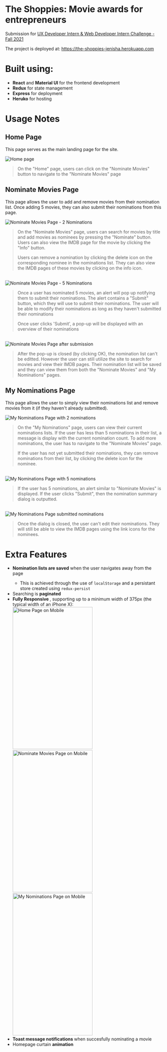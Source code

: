 <h1> The Shoppies: Movie awards for entrepreneurs </h1>

Submission for <a href="https://docs.google.com/document/d/1SdR9rQpocsH5rPTOcxr9noqHRld5NJlylKO9Hf94U8U/edit#heading=h.31w9woubunro"> UX Developer Intern & Web Developer Intern Challenge - Fall 2021 </a>

The project is deployed at: https://the-shoppies-jenisha.herokuapp.com

<h1> Built using: </h1>
<ul>
 <li><b>React</b> and <b>Material UI</b> for the frontend development</li>
 <li><b>Redux</b> for state management</li>
 <li><b>Express</b> for deployment </b> </li>
 <li><b>Heruko</b> for hosting </li>
</ul>

<h1> Usage Notes </h1>

<h2> Home Page </h2>
<p>This page serves as the main landing page for the site.</p>
<img src="/docs/images/homepage.JPG" alt="Home page">

> On the "Home" page, users can click on the "Nominate Movies" button to navigate to the "Nominate Movies" page 

<h2> Nominate Movies Page </h2>
<p>This page allows the user to add and remove movies from their nomination list. Once adding 5 movies, they can also submit their nominations from this page.</p>
<img src="/docs/images/nominateMovies.JPG" alt="Nominate Movies Page - 2 Nominations">

> On the "Nominate Movies" page, users can search for movies by title and add movies as nominees by pressing the "Nominate" button. Users can also view the IMDB page for the movie by clicking the "Info" button. 
> 
> Users can remove a nomination by clicking the delete icon on the corresponding nominee in the nominations list. They can also view the IMDB pages of these movies by clicking on the info icon.
> 
<br/>

<img src="/docs/images/nominateMovies5Nominations.JPG" alt="Nominate Movies Page - 5 Nominations">

> Once a user has nominated 5 movies, an alert will pop up notifying them to submit their nominations. The alert contains a "Submit" button, which they will use to submit their nominations. The user will be able to modify their nominations as long as they haven't submitted their nominations
>
> Once user clicks 'Submit', a pop-up will be displayed with an overview of their nominations

<br/>
<img src="/docs/images/nominateMoviesSubmitted.JPG" alt="Nominate Movies Page after submission">

> After the pop-up is closed (by clicking OK), the nomination list can't be editted. However the user can still utilize the site to search for movies and view their IMDB pages. Their nomination list will be saved and they can view them from both the "Nominate Movies" and "My Nominations" pages.

<h2>My Nominations Page</h2>
<p>This page allows the user to simply view their nominations list and remove movies from it (if they haven't already submitted).</p>

<img src="/docs/images/myNominations.JPG" alt="My Nominations Page with 2 nominations">

> On the "My Nominations" page, users can view their current nominations lists. If the user has less than 5 nominations in their list, a message is display with the current nomination count. To add more nominations, the user has to navigate to the "Nominate Movies" page. 
> 
> If the user has not yet submitted their nominations, they can remove nominations from their list, by clicking the delete icon for the nominee.

<br/>
<img src="/docs/images/myNominations5Nominations.JPG" alt="My Nominations Page with 5 nominations">

> If the user has 5 nominations, an alert similar to "Nominate Movies" is displayed. If the user clicks "Submit", then the nomination summary dialog is outputted. 

<br/>
<img src="/docs/images/myNominationsSubmitted.JPG" alt="My Nominations Page submitted nominations">

> Once the dialog is closed, the user can't edit their nominations. They will still be able to view the IMDB pages using the link icons for the nominees.

<h1> Extra Features </h1>
<ul> 
  <li><b>Nomination lists are saved</b> when the user navigates away from the page</li>
      <ul>
       <li>This is achieved through the use of <code>localStorage</code> and a persistant store created using <code>redux-persist</code> </li>
      </ul>
  <li> Searching is <b>paginated</b></li>
  <li> <b>Fully Responsive </b>, supporting up to a minimum width of 375px (the typical width of an iPhone X): <br/>
    <img src="/docs/images/homepageMobile.JPG" alt="Home Page on Mobile" width="255" height="455"/>
    <img src="/docs/images/nominateMoviesMobile.JPG" alt="Nominate Movies Page on Mobile" width="255" height="455"/>
    <img src="/docs/images/myNominationsMobile.JPG" alt="My Nominations Page on Mobile" width="255" height="455"/>
  </li>
  <li> <b>Toast message notifications </b> when succesfully nominating a movie </li>
  <li> Homepage curtain <b>animation</b>
</ul>
 
